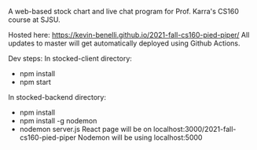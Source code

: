 A web-based stock chart and live chat program for Prof. Karra's CS160 course at SJSU. 

Hosted here: https://kevin-benelli.github.io/2021-fall-cs160-pied-piper/
All updates to master will get automatically deployed using Github Actions.

Dev steps:
In stocked-client directory:
- npm install
- npm start

In stocked-backend directory:
- npm install
- npm install -g nodemon
- nodemon server.js 
React page will be on localhost:3000/2021-fall-cs160-pied-piper
Nodemon will be using localhost:5000

